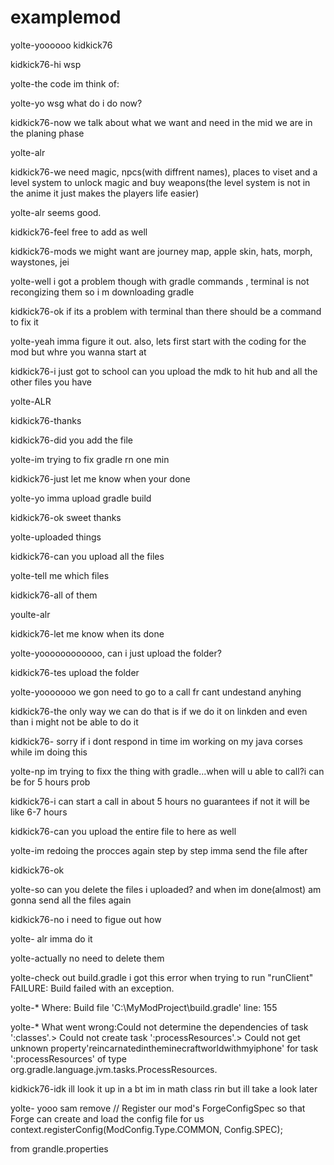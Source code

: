 # examplemod
yolte-yoooooo kidkick76


kidkick76-hi wsp


yolte-the code im think of:


yolte-yo wsg what do i do now?


kidkick76-now we talk about what we want and need in the mid we are in the planing phase


yolte-alr


kidkick76-we need magic, npcs(with diffrent names), places to viset and a level system to unlock magic and buy weapons(the level system is not in the anime it just makes the players life easier)


yolte-alr seems good.

kidkick76-feel free to add as well


kidkick76-mods we might want are journey map, apple skin, hats, morph, waystones, jei


yolte-well i got a problem though with gradle commands , terminal is not recongizing them so i m downloading gradle



kidkick76-ok if its a problem with terminal than there should be a command to fix it

yolte-yeah imma figure it out. also, lets first start with the coding for the mod
but whre you wanna start at


kidkick76-i just got to school can you upload the mdk to hit hub and all the other files you have

yolte-ALR


kidkick76-thanks


kidkick76-did you add the file

yolte-im trying to fix gradle rn one min


kidkick76-just let me know when your done

yolte-yo imma upload gradle build


kidkick76-ok sweet thanks

yolte-uploaded things 


kidkick76-can you upload all the files

yolte-tell me which files


kidkick76-all of them


youlte-alr


kidkick76-let me know when its done


yolte-yoooooooooooo, can i just upload the folder?

kidkick76-tes upload the folder

yolte-yooooooo we gon need to go to a call fr cant undestand anyhing


kidkick76-the only way we can do that is if we do it on linkden and even than i might not be able to do it


kidkick76- sorry if i dont respond in time im working on my java corses while im doing this


yolte-np im trying to fixx the thing with gradle...when will u able to call?i can be for 5 hours prob


kidkick76-i can start a call in about 5 hours no guarantees if not it will be like 6-7 hours


kidkick76-can you upload the entire file to here as well


yolte-im redoing the procces again step by step imma send the file after


kidkick76-ok


yolte-so can you delete the files i uploaded? and when im done(almost) am gonna send all the files again


kidkick76-no i need to figue out how


yolte- alr imma do it

yolte-actually no need to delete them


yolte-check out build.gradle i got this error when trying to run "runClient" FAILURE: Build failed with an exception.

yolte-* Where: Build file 'C:\MyModProject\build.gradle' line: 155

yolte-* What went wrong:Could not determine the dependencies of task ':classes'.> Could not create task ':processResources'.> Could not get unknown property'reincarnatedintheminecraftworldwithmyiphone' for task ':processResources' of type org.gradle.language.jvm.tasks.ProcessResources.


kidkick76-idk ill look it up in a bt im in math class rin but ill take a look later


yolte- yooo sam remove // Register our mod's ForgeConfigSpec so that Forge can create and load the config file for us
        context.registerConfig(ModConfig.Type.COMMON, Config.SPEC);    

from grandle.properties
